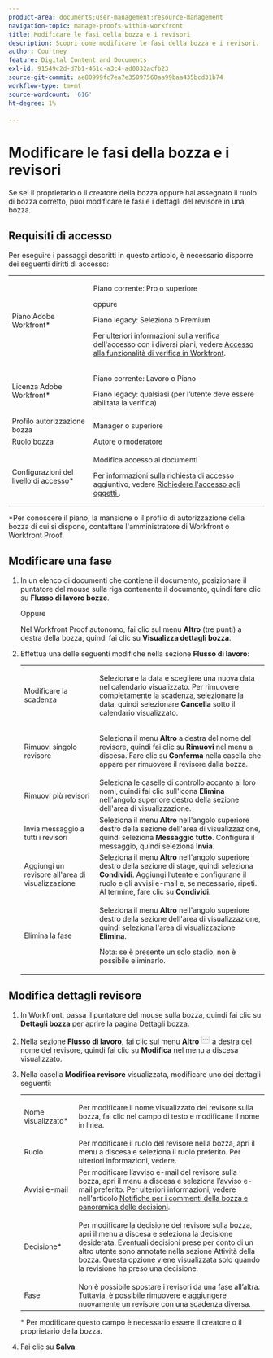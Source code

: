 ```yaml
---
product-area: documents;user-management;resource-management
navigation-topic: manage-proofs-within-workfront
title: Modificare le fasi della bozza e i revisori
description: Scopri come modificare le fasi della bozza e i revisori.
author: Courtney
feature: Digital Content and Documents
exl-id: 91549c2d-d7b1-461c-a3c4-ad0032acfb23
source-git-commit: ae80999fc7ea7e35097560aa99baa435bcd31b74
workflow-type: tm+mt
source-wordcount: '616'
ht-degree: 1%

---
```


# Modificare le fasi della bozza e i revisori

Se sei il proprietario o il creatore della bozza oppure hai assegnato il ruolo di bozza corretto, puoi modificare le fasi e i dettagli del revisore in una bozza.

## Requisiti di accesso

Per eseguire i passaggi descritti in questo articolo, è necessario disporre dei seguenti diritti di accesso:

<table style="table-layout:auto"> 
 <col> 
 <col> 
 <tbody> 
  <tr> 
   <td role="rowheader">Piano Adobe Workfront*</td> 
   <td> <p>Piano corrente: Pro o superiore</p> <p>oppure</p> <p>Piano legacy: Seleziona o Premium</p> <p>Per ulteriori informazioni sulla verifica dell'accesso con i diversi piani, vedere <a href="/help/quicksilver/administration-and-setup/manage-workfront/configure-proofing/access-to-proofing-functionality.md" class="MCXref xref">Accesso alla funzionalità di verifica in Workfront</a>.</p> </td> 
  </tr> 
  <tr> 
   <td role="rowheader">Licenza Adobe Workfront*</td> 
   <td> <p>Piano corrente: Lavoro o Piano</p> <p>Piano legacy: qualsiasi (per l’utente deve essere abilitata la verifica)</p> </td> 
  </tr> 
  <tr> 
   <td role="rowheader">Profilo autorizzazione bozza </td> 
   <td>Manager o superiore</td> 
  </tr> 
  <tr> 
   <td role="rowheader">Ruolo bozza</td> 
   <td>Autore o moderatore </td> 
  </tr> 
  <tr> 
   <td role="rowheader">Configurazioni del livello di accesso*</td> 
   <td> <p>Modifica accesso ai documenti</p> <p>Per informazioni sulla richiesta di accesso aggiuntivo, vedere <a href="../../../workfront-basics/grant-and-request-access-to-objects/request-access.md" class="MCXref xref">Richiedere l'accesso agli oggetti </a>.</p> </td> 
  </tr> 
 </tbody> 
</table>

&#42;Per conoscere il piano, la mansione o il profilo di autorizzazione della bozza di cui si dispone, contattare l&#39;amministratore di Workfront o Workfront Proof.

## Modificare una fase

1. In un elenco di documenti che contiene il documento, posizionare il puntatore del mouse sulla riga contenente il documento, quindi fare clic su **Flusso di lavoro bozze**.

   Oppure

   Nel Workfront Proof autonomo, fai clic sul menu **Altro** (tre punti) a destra della bozza, quindi fai clic su **Visualizza dettagli bozza**.

1. Effettua una delle seguenti modifiche nella sezione **Flusso di lavoro**:

   <table style="table-layout:auto"> 
    <col> 
    <col> 
    <tbody> 
     <tr> 
      <td role="rowheader">Modificare la scadenza</td> 
      <td> <p>Selezionare la data e scegliere una nuova data nel calendario visualizzato. Per rimuovere completamente la scadenza, selezionare la data, quindi selezionare <strong>Cancella</strong> sotto il calendario visualizzato.</p> </td> 
     </tr> 
     <tr> 
      <td role="rowheader">Rimuovi singolo revisore</td> 
      <td> <p>Seleziona il menu <strong>Altro</strong> a destra del nome del revisore, quindi fai clic su <strong>Rimuovi</strong> nel menu a discesa. Fare clic su <strong>Conferma</strong> nella casella che appare per rimuovere il revisore dalla bozza.</p> </td> 
     </tr> 
     <tr> 
      <td role="rowheader">Rimuovi più revisori</td> 
      <td>Seleziona le caselle di controllo accanto ai loro nomi, quindi fai clic sull'icona <strong>Elimina</strong> nell'angolo superiore destro della sezione dell'area di visualizzazione.</td> 
     </tr> 
     <tr> 
      <td role="rowheader">Invia messaggio a tutti i revisori</td> 
      <td>Seleziona il menu <strong>Altro</strong> nell'angolo superiore destro della sezione dell'area di visualizzazione, quindi seleziona <strong>Messaggio tutto</strong>. Configura il messaggio, quindi seleziona <strong>Invia</strong>.</td> 
     </tr> 
     <tr> 
      <td role="rowheader">Aggiungi un revisore all'area di visualizzazione</td> 
      <td>Seleziona il menu <strong>Altro</strong> nell'angolo superiore destro della sezione di stage, quindi seleziona <strong>Condividi</strong>. Aggiungi l’utente e configurane il ruolo e gli avvisi e-mail e, se necessario, ripeti. Al termine, fare clic su <strong>Condividi</strong>.</td> 
     </tr> 
     <tr> 
      <td role="rowheader">Elimina la fase</td> 
      <td> <p>Seleziona il menu <strong>Altro</strong> nell'angolo superiore destro della sezione dell'area di visualizzazione, quindi seleziona l'area di visualizzazione <strong>Elimina</strong>.</p> <p>Nota: se è presente un solo stadio, non è possibile eliminarlo.</p> </td> 
     </tr> 
    </tbody> 
   </table>

## Modifica dettagli revisore

1. In Workfront, passa il puntatore del mouse sulla bozza, quindi fai clic su **Dettagli bozza** per aprire la pagina Dettagli bozza.
1. Nella sezione **Flusso di lavoro**, fai clic sul menu **Altro** ![](assets/more-button-small.png) a destra del nome del revisore, quindi fai clic su **Modifica** nel menu a discesa visualizzato.

1. Nella casella **Modifica revisore** visualizzata, modificare uno dei dettagli seguenti:

   <table style="table-layout:auto"> 
    <col> 
    <col> 
    <tbody> 
     <tr> 
      <td role="rowheader">Nome visualizzato*</td> 
      <td> <p>Per modificare il nome visualizzato del revisore sulla bozza, fai clic nel campo di testo e modificane il nome in linea.</p> </td> 
     </tr> 
     <tr> 
      <td role="rowheader">Ruolo</td> 
      <td>Per modificare il ruolo del revisore nella bozza, apri il menu a discesa e seleziona il ruolo preferito. Per ulteriori informazioni, vedere.</td> 
     </tr> 
     <tr> 
      <td role="rowheader">Avvisi e-mail</td> 
      <td>Per modificare l’avviso e-mail del revisore sulla bozza, apri il menu a discesa e seleziona l’avviso e-mail preferito. Per ulteriori informazioni, vedere nell'articolo <a href="../../../review-and-approve-work/proofing/proofing-overview/notifications-proof-comments-decisions.md" class="MCXref xref">Notifiche per i commenti della bozza e panoramica delle decisioni</a>.</td> 
     </tr> 
     <tr data-mc-conditions=""> 
      <td role="rowheader">Decisione*</td> 
      <td> <p>Per modificare la decisione del revisore sulla bozza, apri il menu a discesa e seleziona la decisione desiderata. Eventuali decisioni prese per conto di un altro utente sono annotate nella sezione Attività della bozza. Questa opzione viene visualizzata solo quando la revisione ha preso una decisione.</p> </td> 
     </tr> 
     <tr> 
      <td role="rowheader">Fase</td> 
      <td>Non è possibile spostare i revisori da una fase all’altra. Tuttavia, è possibile rimuovere e aggiungere nuovamente un revisore con una scadenza diversa.</td> 
     </tr> 
    </tbody> 
   </table>

   &#42; Per modificare questo campo è necessario essere il creatore o il proprietario della bozza.

1. Fai clic su **Salva**.

